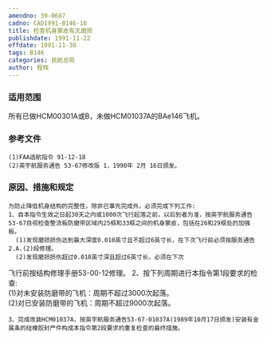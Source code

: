 ```yaml
---
amendno: 39-0687  
cadno: CAD1991-B146-10  
title: 检查机身蒙皮有无磨损  
publishdate: 1991-11-22  
effdate: 1991-11-30  
tags: B146  
categories: 民航总局  
author: 程辉  
---
```

  
### 适用范围  
所有已做HCM00301A或B，未做HCM01037A的BAe146飞机。  
  
<!--more-->  
### 参考文件  
    (1)FAA适航指令 91-12-18  
    (2)英宇航服务通告 53-67修改版 1，1990年 2月 16日颁发。  
  
### 原因、措施和规定  
    为防止降低机身结构的完整性，除非已事先完成外，必须完成下列工作:  
    1、自本指令生效之日起30天之内或1000次飞行起落之前，以后到者为准，按英宇航服务通告53-67目视检查整流板防磨带区域内25框和33框之间的机身蒙皮，包括在26和29框处的加强板。  
      (1)发现磨损损伤达到最大深度0.010英寸且不超过6英寸长，在下次飞行前必须按服务通告2.A.(2)段修理。  
      (2)发现磨损损伤超过0.010英寸深且超过6英寸长，必须在下次  
飞行前按结构修理手册53-00-12修理。    2、按下列周期进行本指令第1段要求的检查:  
      (1)对未安装防磨带的飞机：周期不超过3000次起落。  
      (2)对已安装防磨带的飞机：周期不超过9000次起落。  
  
  
    3、完成改装HCM01037A，按英宇航服务通告53-67-01037A(1989年10月17日颁发)安装有金属条的硅橡胶封严件构成本指令第2段要求的重复检查的最终措施。  
